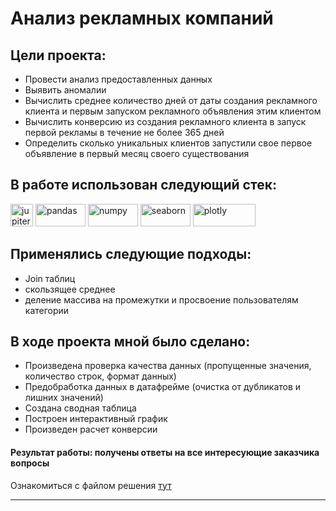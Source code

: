 # Анализ рекламных компаний
## Цели проекта:
+ Провести анализ предоставленных данных
+ Выявить аномалии
+ Вычислить среднее количество дней от даты создания рекламного клиента и первым запуском рекламного объявления этим клиентом
+ Вычислить конверсию из создания рекламного клиента в запуск первой рекламы в течение не более 365 дней
+ Определить сколько уникальных клиентов запустили свое первое объявление в первый месяц своего существования

## В работе использован следующий стек:  
  <a href="https://jupiter.org/" target="_blank" rel="noreferrer"><img src="https://upload.wikimedia.org/wikipedia/commons/thumb/3/38/Jupyter_logo.svg/640px-Jupyter_logo.svg.png" width="36" height="36" alt="jupiter-notebook" /></a>
  <a href="https://pandas.org/" target="_blank" rel="noreferrer"><img src="https://i.pinimg.com/originals/ce/6e/14/ce6e14ee46d262be29c3efef8cd2e86d.png" width="80" height="36" alt="pandas" /></a>
  <a href="https://numpy.org/" target="_blank" rel="noreferrer"><img src="https://upload.wikimedia.org/wikipedia/commons/thumb/3/31/NumPy_logo_2020.svg/1200px-NumPy_logo_2020.svg.png" width="80" height="36" alt="numpy" /></a>
  <a href="https://seaborn.org/" target="_blank" rel="noreferrer"><img src="https://habrastorage.org/getpro/habr/upload_files/6c6/887/78d/6c688778d9df0ab8413b0fe1f65b33bb.png" width="80" height="36" alt="seaborn" /></a>
  <a href="https://plotly.com/python/" target="_blank" rel="noreferrer"><img src="https://upload.wikimedia.org/wikipedia/commons/8/8a/Plotly-logo.png" width="100" height="36" alt="plotly" /></a>


## Применялись следующие подходы:
+ Join таблиц
+ скользящее среднее
+ деление массива на промежутки и просвоение пользователям категории

## В ходе проекта мной было сделано:
+ Произведена проверка качества данных (пропущенные значения, количество строк, формат данных)
+ Предобработка данных в датафрейме (очистка от дубликатов и лишних значений)
+ Создана сводная таблица
+ Построен интерактивный график
+ Произведен расчет конверсии

#### Результат работы: получены ответы на все интересующие заказчика вопросы

Ознакомиться с файлом решения [тут](https://github.com/ncherniy/Prj1-analysis_of_ads_camps/blob/main/ADS_campaigns.ipynb)

--------------------
